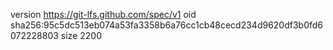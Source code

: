 version https://git-lfs.github.com/spec/v1
oid sha256:95c5dc513eb074a53fa3358b6a76cc1cb48cecd234d9620df3b0fd6072228803
size 2200
